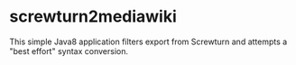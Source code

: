 # screwturn2mediawiki

This simple Java8 application filters export from Screwturn and attempts a "best effort" syntax conversion.
